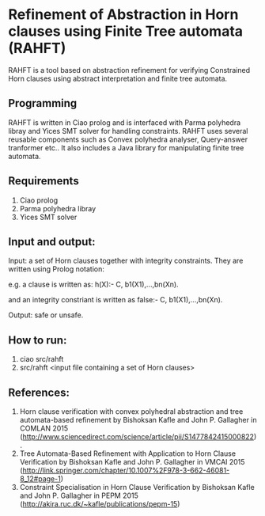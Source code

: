 # Refinement of Abstraction in Horn clauses using Finite Tree automata (RAHFT)
RAHFT is a  tool based on  abstraction refinement for verifying Constrained Horn clauses using abstract interpretation and finite tree automata. 

## Programming 
RAHFT is written in Ciao prolog  and is interfaced with Parma polyhedra libray and Yices SMT solver for handling constraints.  RAHFT uses several reusable components such as Convex polyhedra analyser, 
Query-answer tranformer etc.. It also includes a Java library for manipulating finite tree automata.

## Requirements
1. Ciao prolog
2. Parma polyhedra libray
3. Yices SMT solver

## Input and output:
Input: a set of Horn clauses together with integrity constraints. They are written using Prolog notation:

e.g. a clause is written as: h(X):- C, b1(X1),...,bn(Xn). 

and an integrity constriant is written as false:- C, b1(X1),...,bn(Xn).

Output: safe or unsafe.

## How to run:
1. ciao src/rahft
2. src/rahft \<input file containing a set of Horn clauses\> 


## References:
1. Horn clause verification with convex polyhedral abstraction and tree automata-based refinement by Bishoksan Kafle and John P. Gallagher in COMLAN 2015 (http://www.sciencedirect.com/science/article/pii/S1477842415000822). 
2. Tree Automata-Based Refinement with Application to Horn Clause Verification by Bishoksan Kafle and John P. Gallagher in VMCAI 2015 (http://link.springer.com/chapter/10.1007%2F978-3-662-46081-8_12#page-1)
3. Constraint Specialisation in Horn Clause Verification by Bishoksan Kafle and John P. Gallagher in PEPM 2015 (http://akira.ruc.dk/~kafle/publications/pepm-15)
